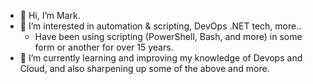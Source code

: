 - 👋 Hi, I’m Mark.
- 👀 I’m interested in automation & scripting, DevOps .NET tech, more..
  - Have been using scripting (PowerShell, Bash, and more) in some form or another for over 15 years.
- 🌱 I’m currently learning and improving my knowledge of Devops and Cloud, and also sharpening up some of the above and more.

<!---
  - I'm also branching out into a little Python..
- 💞️ I’m looking to collaborate on ...
- 📫 How to reach me ...
<!---
MarkE0/MarkE0 is a ✨ special ✨ repository because its `README.md` (this file) appears on your GitHub profile.
You can click the Preview link to take a look at your changes.
--->
